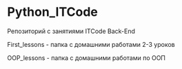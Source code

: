 # Python_ITCode
Репозиторий с занятиями ITCode Back-End

First_lessons - папка с домашними работами 2-3 уроков

OOP_lessons - папка с домашними работами по ООП

